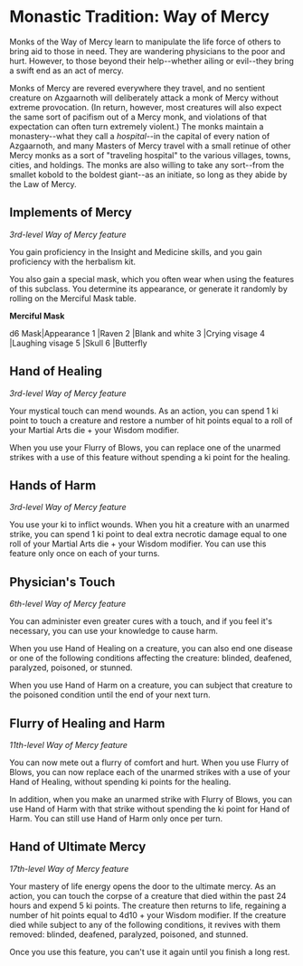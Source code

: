 # Monastic Tradition: Way of Mercy
Monks of the Way of Mercy learn to manipulate the life force of others to bring aid to those in need. They are wandering physicians to the poor and hurt. However, to those beyond their help--whether ailing or evil--they bring a swift end as an act of mercy.

Monks of Mercy are revered everywhere they travel, and no sentient creature on Azgaarnoth will deliberately attack a monk of Mercy without extreme provocation. (In return, however, most creatures will also expect the same sort of pacifism out of a Mercy monk, and violations of that expectation can often turn extremely violent.) The monks maintain a monastery--what they call a *hospital*--in the capital of every nation of Azgaarnoth, and many Masters of Mercy travel with a small retinue of other Mercy monks as a sort of "traveling hospital" to the various villages, towns, cities, and holdings. The monks are also willing to take any sort--from the smallet kobold to the boldest giant--as an initiate, so long as they abide by the Law of Mercy.

## Implements of Mercy
*3rd-level Way of Mercy feature*

You gain proficiency in the Insight and Medicine skills, and you gain proficiency with the
herbalism kit.

You also gain a special mask, which you often wear when using the features of this subclass. You determine its appearance, or generate it randomly by rolling on the Merciful Mask table. 

**Merciful Mask**

d6 Mask|Appearance
1 |Raven
2 |Blank and white
3 |Crying visage
4 |Laughing visage
5 |Skull
6 |Butterfly

## Hand of Healing
*3rd-level Way of Mercy feature*

Your mystical touch can mend wounds. As an action, you can spend 1 ki point to touch a creature and restore a number of hit points equal to a roll of your Martial Arts die + your Wisdom modifier.

When you use your Flurry of Blows, you can replace one of the unarmed strikes with a use of this feature without spending a ki point for the healing.

## Hands of Harm
*3rd-level Way of Mercy feature*

You use your ki to inflict wounds. When you hit a creature with an unarmed strike, you can spend 1 ki point to deal extra necrotic damage equal to one roll of your Martial Arts die + your Wisdom modifier. You can use this feature only once on each of your turns.

## Physician's Touch
*6th-level Way of Mercy feature*

You can administer even greater cures with a touch, and if you feel it's necessary, you can use your knowledge to cause harm.

When you use Hand of Healing on a creature, you can also end one disease or one of the following conditions affecting the creature: blinded, deafened, paralyzed, poisoned, or stunned.

When you use Hand of Harm on a creature, you can subject that creature to the poisoned condition until the end of your next turn.

## Flurry of Healing and Harm
*11th-level Way of Mercy feature*

You can now mete out a flurry of comfort and hurt. When you use Flurry of Blows, you can now replace each of the unarmed strikes with a use of your Hand of Healing, without spending ki points for the healing.

In addition, when you make an unarmed strike with Flurry of Blows, you can use Hand of Harm with that strike without spending the ki point for Hand of Harm. You can still use Hand of Harm only once per turn.

## Hand of Ultimate Mercy
*17th-level Way of Mercy feature*

Your mastery of life energy opens the door to the ultimate mercy. As an action, you can touch the corpse of a creature that died within the past 24 hours and expend 5 ki points. The creature then returns to life, regaining a number of hit points equal to 4d10 + your Wisdom modifier. If the creature died while subject to any of the following conditions, it revives with them removed: blinded, deafened, paralyzed, poisoned, and stunned. 

Once you use this feature, you can't use it again until you finish a long rest. 